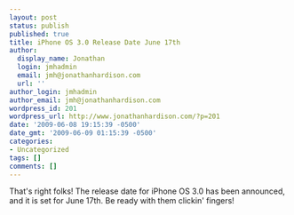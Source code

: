 ```yaml
---
layout: post
status: publish
published: true
title: iPhone OS 3.0 Release Date June 17th
author:
  display_name: Jonathan
  login: jmhadmin
  email: jmh@jonathanhardison.com
  url: ''
author_login: jmhadmin
author_email: jmh@jonathanhardison.com
wordpress_id: 201
wordpress_url: http://www.jonathanhardison.com/?p=201
date: '2009-06-08 19:15:39 -0500'
date_gmt: '2009-06-09 01:15:39 -0500'
categories:
- Uncategorized
tags: []
comments: []
---
```

That's right folks! The release date for iPhone OS 3.0 has been announced, and it is set for June 17th. Be ready with them clickin' fingers!
